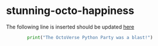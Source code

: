 # stunning-octo-happiness


The following line is inserted should be updated [here](main.py#L33)

```python
        print("The OctoVerse Python Party was a blast!")
```